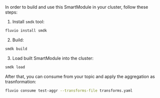 In order to build and use this SmartModule in your cluster, follow these steps:

1. Install `smdk` tool:
```bash
fluvio install smdk
```
2. Build:
```bash
smdk build
```

3. Load built SmartModule into the cluster:
```bash
smdk load
```

After that, you can consume from your topic and apply the aggregation as trasnformation:
```bash
fluvio consume test-aggr --transforms-file transforms.yaml
```
